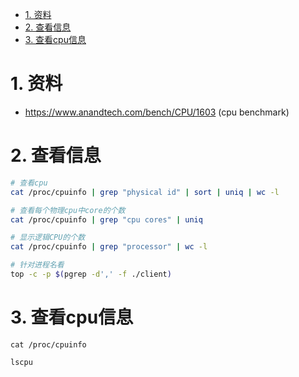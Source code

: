 
<!-- TOC -->

- [1. 资料](#1-资料)
- [2. 查看信息](#2-查看信息)
- [3. 查看cpu信息](#3-查看cpu信息)

<!-- /TOC -->


<a id="markdown-1-资料" name="1-资料"></a>
# 1. 资料

* https://www.anandtech.com/bench/CPU/1603 (cpu benchmark)

<a id="markdown-2-查看信息" name="2-查看信息"></a>
# 2. 查看信息

```bash
# 查看cpu
cat /proc/cpuinfo | grep "physical id" | sort | uniq | wc -l

# 查看每个物理cpu中core的个数
cat /proc/cpuinfo | grep "cpu cores" | uniq

# 显示逻辑CPU的个数
cat /proc/cpuinfo | grep "processor" | wc -l

# 针对进程名看
top -c -p $(pgrep -d',' -f ./client)
```

<a id="markdown-3-查看cpu信息" name="3-查看cpu信息"></a>
# 3. 查看cpu信息
```
cat /proc/cpuinfo

lscpu
```